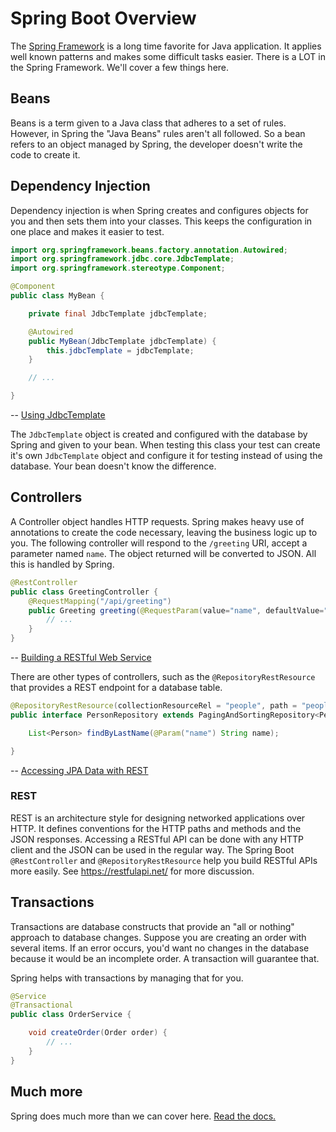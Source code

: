 # Spring Boot Overview

The [Spring Framework](https://spring.io) is a long time favorite for Java application. It applies well known patterns and makes some difficult tasks easier. There is a LOT in the Spring Framework. We'll cover a few things here.

## Beans

Beans is a term given to a Java class that adheres to a set of rules. However, in Spring the "Java Beans" rules aren't all followed. So a bean refers to an object managed by Spring, the developer doesn't write the code to create it.

## Dependency Injection

Dependency injection is when Spring creates and configures objects for you and then sets them into your classes. This keeps the configuration in one place and makes it easier to test.

```java
import org.springframework.beans.factory.annotation.Autowired;
import org.springframework.jdbc.core.JdbcTemplate;
import org.springframework.stereotype.Component;

@Component
public class MyBean {

    private final JdbcTemplate jdbcTemplate;

    @Autowired
    public MyBean(JdbcTemplate jdbcTemplate) {
        this.jdbcTemplate = jdbcTemplate;
    }

    // ...

}
```

-- [Using JdbcTemplate](https://docs.spring.io/spring-boot/docs/current/reference/html/boot-features-sql.html#boot-features-using-jdbc-template)

The `JdbcTemplate` object is created and configured with the database by Spring and given to your bean. When testing this class your test can create it's own `JdbcTemplate` object and configure it for testing instead of using the database. Your bean doesn't know the difference.

## Controllers

A Controller object handles HTTP requests. Spring makes heavy use of annotations to create the code necessary, leaving the business logic up to you. The following controller will respond to the `/greeting` URI, accept a parameter named `name`. The object returned will be converted to JSON. All this is handled by Spring.

```java
@RestController
public class GreetingController {
    @RequestMapping("/api/greeting")
    public Greeting greeting(@RequestParam(value="name", defaultValue="World") String name) {
        // ...
    }
}
```

-- [Building a RESTful Web Service](https://spring.io/guides/gs/rest-service/)

There are other types of controllers, such as the `@RepositoryRestResource` that provides a REST endpoint for a database table.

```java
@RepositoryRestResource(collectionResourceRel = "people", path = "people")
public interface PersonRepository extends PagingAndSortingRepository<Person, Long> {

    List<Person> findByLastName(@Param("name") String name);

}
```

-- [Accessing JPA Data with REST](https://spring.io/guides/gs/accessing-data-rest/)

### REST

REST is an architecture style for designing networked applications over HTTP. It defines conventions for the HTTP paths and methods and the JSON responses. Accessing a RESTful API can be done with any HTTP client and the JSON can be used in the regular way. The Spring Boot `@RestController` and `@RepositoryRestResource` help you build RESTful APIs more easily. See <https://restfulapi.net/> for more discussion.

## Transactions

Transactions are database constructs that provide an "all or nothing" approach to database changes. Suppose you are creating an order with several items. If an error occurs, you'd want no changes in the database because it would be an incomplete order. A transaction will guarantee that.

Spring helps with transactions by managing that for you.

```java
@Service
@Transactional
public class OrderService {

    void createOrder(Order order) {
        // ...
    }
}
```

## Much more

Spring does much more than we can cover here. [Read the docs.](https://docs.spring.io/spring-boot/docs/2.1.5.RELEASE/reference/htmlsingle/)
